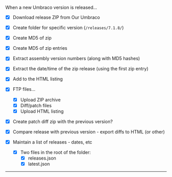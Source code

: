 When a new Umbraco version is released...

* [x] Download release ZIP from Our Umbraco
* [x] Create folder for specific version (`/releases/7.1.8/`)
* [x] Create MD5 of zip
* [x] Create MD5 of zip entries
* [x] Extract assembly version numbers (along with MD5 hashes)
* [x] Extract the date/time of the zip release (using the first zip entry)
* [x] Add to the HTML listing
* [x] FTP files...
	* [x] Upload ZIP archive
	* [x] Diff/patch files
	* [x] Upload HTML listing

* [x] Create patch diff zip with the previous version?
* [x] Compare release with previous version - export diffs to HTML (or other)

* [x] Maintain a list of releases - dates, etc
	* [x] Two files in the root of the folder:
		* [x] releases.json
		* [x] latest.json

---
